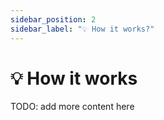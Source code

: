 ```yaml
---
sidebar_position: 2
sidebar_label: "💡 How it works?"
---
```


# 💡 How it works

TODO: add more content here
